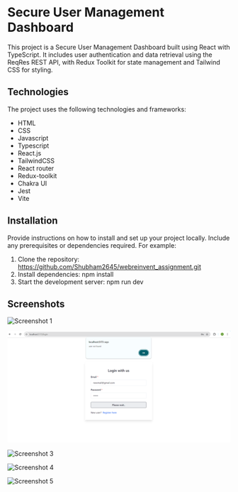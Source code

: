 # Secure User Management Dashboard

This project is a Secure User Management Dashboard built using React with TypeScript. It includes user authentication and data retrieval using the ReqRes REST API, with Redux Toolkit for state management and Tailwind CSS for styling.


## Technologies

The project uses the following technologies and frameworks:

- HTML
- CSS
- Javascript
- Typescript
- React.js
- TailwindCSS
- React router
- Redux-toolkit
- Chakra UI
- Jest 
- Vite

## Installation

Provide instructions on how to install and set up your project locally. Include any prerequisites or dependencies required. For example:

1. Clone the repository: https://github.com/Shubham2645/webreinvent_assignment.git
2. Install dependencies: npm install
3. Start the development server: npm run dev

## Screenshots

![Screenshot 1](/)

![Screenshot 2](/images/2.png)

![Screenshot 3](/webreinvent_assignment/images/3.png)

![Screenshot 4](/webreinvent_assignment/images/4.png)

![Screenshot 5](/webreinvent_assignment/images/5.png)